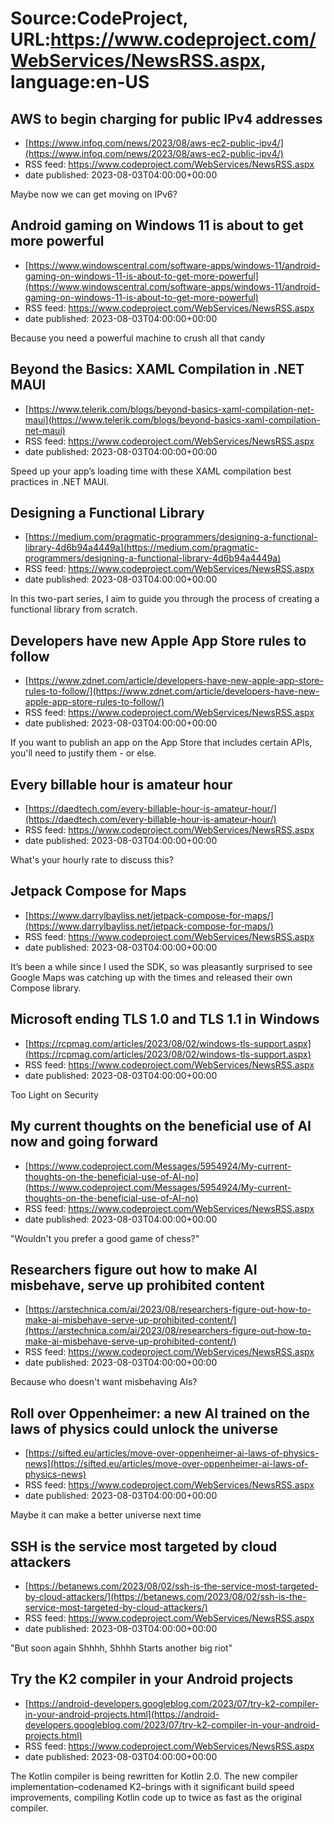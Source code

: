 # Source:CodeProject, URL:https://www.codeproject.com/WebServices/NewsRSS.aspx, language:en-US

## AWS to begin charging for public IPv4 addresses
 - [https://www.infoq.com/news/2023/08/aws-ec2-public-ipv4/](https://www.infoq.com/news/2023/08/aws-ec2-public-ipv4/)
 - RSS feed: https://www.codeproject.com/WebServices/NewsRSS.aspx
 - date published: 2023-08-03T04:00:00+00:00

Maybe now we can get moving on IPv6?

## Android gaming on Windows 11 is about to get more powerful
 - [https://www.windowscentral.com/software-apps/windows-11/android-gaming-on-windows-11-is-about-to-get-more-powerful](https://www.windowscentral.com/software-apps/windows-11/android-gaming-on-windows-11-is-about-to-get-more-powerful)
 - RSS feed: https://www.codeproject.com/WebServices/NewsRSS.aspx
 - date published: 2023-08-03T04:00:00+00:00

Because you need a powerful machine to crush all that candy

## Beyond the Basics: XAML Compilation in .NET MAUI
 - [https://www.telerik.com/blogs/beyond-basics-xaml-compilation-net-maui](https://www.telerik.com/blogs/beyond-basics-xaml-compilation-net-maui)
 - RSS feed: https://www.codeproject.com/WebServices/NewsRSS.aspx
 - date published: 2023-08-03T04:00:00+00:00

Speed up your app’s loading time with these XAML compilation best practices in .NET MAUI.

## Designing a Functional Library
 - [https://medium.com/pragmatic-programmers/designing-a-functional-library-4d6b94a4449a](https://medium.com/pragmatic-programmers/designing-a-functional-library-4d6b94a4449a)
 - RSS feed: https://www.codeproject.com/WebServices/NewsRSS.aspx
 - date published: 2023-08-03T04:00:00+00:00

In this two-part series, I aim to guide you through the process of creating a functional library from scratch.

## Developers have new Apple App Store rules to follow
 - [https://www.zdnet.com/article/developers-have-new-apple-app-store-rules-to-follow/](https://www.zdnet.com/article/developers-have-new-apple-app-store-rules-to-follow/)
 - RSS feed: https://www.codeproject.com/WebServices/NewsRSS.aspx
 - date published: 2023-08-03T04:00:00+00:00

If you want to publish an app on the App Store that includes certain APIs, you'll need to justify them - or else.

## Every billable hour is amateur hour
 - [https://daedtech.com/every-billable-hour-is-amateur-hour/](https://daedtech.com/every-billable-hour-is-amateur-hour/)
 - RSS feed: https://www.codeproject.com/WebServices/NewsRSS.aspx
 - date published: 2023-08-03T04:00:00+00:00

What's your hourly rate to discuss this?

## Jetpack Compose for Maps
 - [https://www.darrylbayliss.net/jetpack-compose-for-maps/](https://www.darrylbayliss.net/jetpack-compose-for-maps/)
 - RSS feed: https://www.codeproject.com/WebServices/NewsRSS.aspx
 - date published: 2023-08-03T04:00:00+00:00

It’s been a while since I used the SDK, so was pleasantly surprised to see Google Maps was catching up with the times and released their own Compose library.

## Microsoft ending TLS 1.0 and TLS 1.1 in Windows
 - [https://rcpmag.com/articles/2023/08/02/windows-tls-support.aspx](https://rcpmag.com/articles/2023/08/02/windows-tls-support.aspx)
 - RSS feed: https://www.codeproject.com/WebServices/NewsRSS.aspx
 - date published: 2023-08-03T04:00:00+00:00

Too Light on Security

## My current thoughts on the beneficial use of AI now and going forward
 - [https://www.codeproject.com/Messages/5954924/My-current-thoughts-on-the-beneficial-use-of-AI-no](https://www.codeproject.com/Messages/5954924/My-current-thoughts-on-the-beneficial-use-of-AI-no)
 - RSS feed: https://www.codeproject.com/WebServices/NewsRSS.aspx
 - date published: 2023-08-03T04:00:00+00:00

"Wouldn't you prefer a good game of chess?"

## Researchers figure out how to make AI misbehave, serve up prohibited content
 - [https://arstechnica.com/ai/2023/08/researchers-figure-out-how-to-make-ai-misbehave-serve-up-prohibited-content/](https://arstechnica.com/ai/2023/08/researchers-figure-out-how-to-make-ai-misbehave-serve-up-prohibited-content/)
 - RSS feed: https://www.codeproject.com/WebServices/NewsRSS.aspx
 - date published: 2023-08-03T04:00:00+00:00

Because who doesn't want misbehaving AIs?

## Roll over Oppenheimer: a new AI trained on the laws of physics could unlock the universe
 - [https://sifted.eu/articles/move-over-oppenheimer-ai-laws-of-physics-news](https://sifted.eu/articles/move-over-oppenheimer-ai-laws-of-physics-news)
 - RSS feed: https://www.codeproject.com/WebServices/NewsRSS.aspx
 - date published: 2023-08-03T04:00:00+00:00

Maybe it can make a better universe next time

## SSH is the service most targeted by cloud attackers
 - [https://betanews.com/2023/08/02/ssh-is-the-service-most-targeted-by-cloud-attackers/](https://betanews.com/2023/08/02/ssh-is-the-service-most-targeted-by-cloud-attackers/)
 - RSS feed: https://www.codeproject.com/WebServices/NewsRSS.aspx
 - date published: 2023-08-03T04:00:00+00:00

"But soon again Shhhh, Shhhh Starts another big riot"

## Try the K2 compiler in your Android projects
 - [https://android-developers.googleblog.com/2023/07/try-k2-compiler-in-your-android-projects.html](https://android-developers.googleblog.com/2023/07/try-k2-compiler-in-your-android-projects.html)
 - RSS feed: https://www.codeproject.com/WebServices/NewsRSS.aspx
 - date published: 2023-08-03T04:00:00+00:00

The Kotlin compiler is being rewritten for Kotlin 2.0. The new compiler implementation–codenamed K2–brings with it significant build speed improvements, compiling Kotlin code up to twice as fast as the original compiler.

